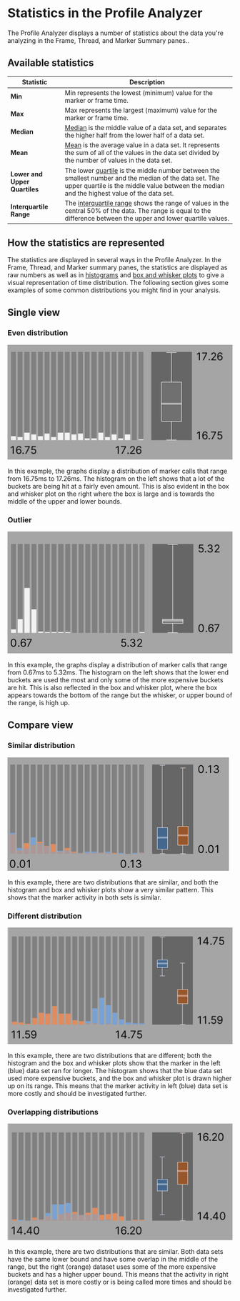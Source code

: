 # Statistics in the Profile Analyzer
The Profile Analyzer displays a number of statistics about the data you're analyzing in the Frame, Thread, and Marker Summary panes.. 

## Available statistics

|**Statistic**|**Description**|
|---|---|
|**Min**| Min represents the lowest (minimum) value for the marker or frame time.|
|**Max**| Max represents the largest (maximum) value for the marker or frame time.|
|**Median**|[Median](https://en.wikipedia.org/wiki/Median) is the middle value of a data set, and separates the higher half from the lower half of a data set. |
|**Mean**| [Mean](https://en.wikipedia.org/wiki/Arithmetic_mean) is the average value in a data set. It represents the sum of all of the values in the data set divided by the number of values in the data set.|
|**Lower and Upper Quartiles**|The lower [quartile](https://en.wikipedia.org/wiki/Quartile) is the middle number between the smallest number and the median of the data set. The upper quartile is the middle value between the median and the highest value of the data set.|
|**Interquartile Range**| The [interquartile range](https://en.wikipedia.org/wiki/Interquartile_range) shows the range of values in the central 50% of the data. The range is equal to the difference between the upper and lower quartile values. |


## How the statistics are represented
The statistics are displayed in several ways in the Profile Analyzer. In the Frame, Thread, and Marker summary panes, the statistics are displayed as raw numbers as well as in [histograms](https://en.wikipedia.org/wiki/Histogram) and [box and whisker plots](https://en.wikipedia.org/wiki/Box_plot) to give a visual representation of time distribution. The following section gives some examples of some common distributions you might find in your analysis.

## Single view
### Even distribution
![Even distribution](images/even-distribution.png)

In this example, the graphs display a distribution of marker calls that range from 16.75ms to 17.26ms. The histogram on the left shows that a lot of the buckets are being hit at a fairly even amount. This is also evident in the box and whisker plot on the right where the box is large and is towards the middle of the upper and lower bounds.

### Outlier
![Outlier distribution](images/outlier.png)

In this example, the graphs display a distribution of marker calls that range from 0.67ms to 5.32ms. The histogram on the left shows that the lower end buckets are used the most and only some of the more expensive buckets are hit. This is also reflected in the box and whisker plot, where the box appears towards the bottom of the range but the whisker, or upper bound of the range, is high up.

## Compare view
### Similar distribution
![Similar distribution](images/similar-distributions.png)

In this example, there are two distributions that are similar, and both the histogram and box and whisker plots show a very similar pattern. This shows that the marker activity in both sets is similar.

### Different distribution
![Different distributions](images/different-distributions.png)

In this example, there are two distributions that are different; both the histogram and the box and whisker plots show that the marker in the left (blue) data set ran for longer. The histogram shows that the blue data set used more expensive buckets, and the box and whisker plot is drawn higher up on its range. This means that the marker activity in left (blue) data set is more costly and should be investigated further.

### Overlapping distributions
![Overlapping distributions](images/overlapping-distributions.png)

In this example, there are two distributions that are similar. Both data sets have the same lower bound and have some overlap in the middle of the range, but the right (orange) dataset uses some of the more expensive buckets and has a higher upper bound. This means that the activity in right (orange) data set is more costly or is being called more times and should be investigated further.